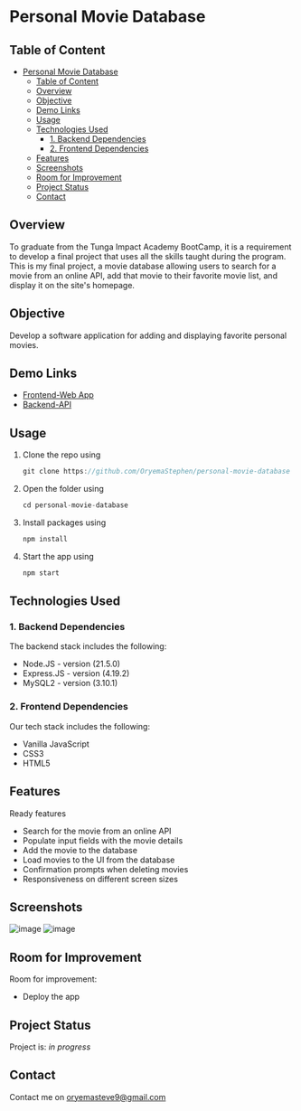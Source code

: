 # Personal Movie Database

## Table of Content
- [Personal Movie Database](#personal-movie-database)
  - [Table of Content](#table-of-content)
  - [Overview](#overview)
  - [Objective](#objective)
  - [Demo Links](#demo-links)
  - [Usage](#usage)
  - [Technologies Used](#technologies-used)
    - [1. Backend Dependencies](#1-backend-dependencies)
    - [2. Frontend Dependencies](#2-frontend-dependencies)
  - [Features](#features)
  - [Screenshots](#screenshots)
  - [Room for Improvement](#room-for-improvement)
  - [Project Status](#project-status)
  - [Contact](#contact)

## Overview
To graduate from the Tunga Impact Academy BootCamp, it is a requirement to develop a final project that uses all the skills taught during the program. This is my final project, a movie database allowing users to search for a movie from an online API, add that movie to their favorite movie list, and display it on the site's homepage.

## Objective
Develop a software application for adding and displaying favorite personal movies.

## Demo Links
* [Frontend-Web App](https://personal-movie-database-production.up.railway.app/)
* [Backend-API](https://personal-movie-database-production.up.railway.app/movies)

## Usage
1. Clone the repo using
    ```javascript
    git clone https://github.com/OryemaStephen/personal-movie-database
    ```
    
3. Open the folder using
   ```javascript
   cd personal-movie-database
   ```

4. Install packages using
   ```javascript
   npm install
   ```

5. Start the app using
   ```javascript
   npm start
   ```

## Technologies Used
### 1. Backend Dependencies
The backend stack includes the following:
- Node.JS - version (21.5.0) 
- Express.JS - version (4.19.2)
- MySQL2 - version (3.10.1)
### 2. Frontend Dependencies
Our tech stack includes the following:
- Vanilla JavaScript
- CSS3
- HTML5
  
## Features
Ready features
- Search for the movie from an online API
- Populate input fields with the movie details
- Add the movie to the database
- Load movies to the UI from the database 
- Confirmation prompts when deleting movies
- Responsiveness on different screen sizes

## Screenshots
![image](./images/img_11.png)
![image](./images/img_12.png)

## Room for Improvement

Room for improvement:
- Deploy the app

## Project Status
Project is: _in progress_ 

## Contact
Contact me on <oryemasteve9@gmail.com>
